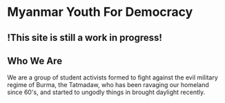 # Myanmar Youth For Democracy

## !This site is still a work in progress!

## Who We Are

We are a group of student activists formed to fight against the evil military regime of Burma, the Tatmadaw, who has been ravaging our homeland since 60's, and started to ungodly things in brought daylight recently. 